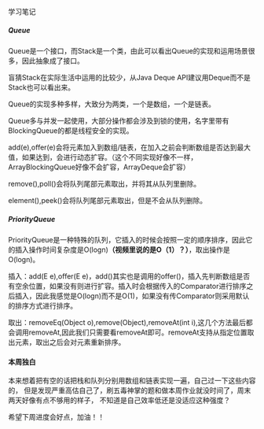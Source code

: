 学习笔记
##### Queue

Queue是一个接口，而Stack是一个类，由此可以看出Queue的实现和运用场景很多，因此抽象成了接口。

盲猜Stack在实际生活中运用的比较少，从Java Deque API建议用Deque而不是Stack也可以看出来。

Queue的实现多种多样，大致分为两类，一个是数组，一个是链表。

Queue多与并发一起使用，大部分操作都会涉及到锁的使用，名字里带有BlockingQueue的都是线程安全的实现。

add(e),offer(e)会将元素加入到数组/链表，在加入之前会判断数组是否达到最大值，如果达到，会进行动态扩容。（这个不同实现好像不一样，ArrayBlockingQueue好像不会扩容，ArrayDeque会扩容）

remove(),poll()会将队列尾部元素取出，并将其从队列里删除。

element(),peek()会将队列尾部元素取出，但是不会从队列删除。

##### PriorityQueue

PriorityQueue是一种特殊的队列，它插入的时候会按照一定的顺序排序，因此它的插入操作时间复杂度是O(logn)**（视频里说的是O（1）？）**，取出操作是O(logn)。

插入：add(E e),offer(E e)，add()其实也是调用的offer()，插入先判断数组是否有空余位置，如果没有则进行扩容。插入时会根据传入的Comparator进行排序之后插入，因此我感觉是O(logn)而不是O(1)，如果没有传Comparator则采用默认的排序方式进行排序。

取出：removeEq(Object o),remove(Object),removeAt(int i),这几个方法最后都会调用removeAt,因此我们只需要看removeAt即可。removeAt支持从指定位置取出元素，取出之后会对元素重新排序。


#### 本周独白

本来想着把有空的话把栈和队列分别用数组和链表实现一遍，自己过一下这些内容的，
但是发现严重高估自己了，刷五毒神掌的题和做本周作业就没时间了，周末两天好像有点不够用的样子，
不知道是自己效率低还是没适应这种强度？

希望下周进度会好点，加油！！
